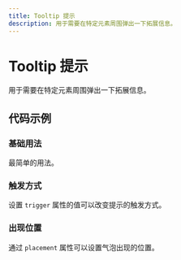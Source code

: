 ```yaml
---
title: Tooltip 提示
description: 用于需要在特定元素周围弹出一下拓展信息。
---
```


# Tooltip 提示

用于需要在特定元素周围弹出一下拓展信息。

## 代码示例

### 基础用法

最简单的用法。

<preview path="../demo/Tooltip/Basic-Tooltip.vue" title="基础用法" description="最简单的用法。"></preview>

### 触发方式

设置 `trigger` 属性的值可以改变提示的触发方式。

<preview path="../demo/Tooltip/Tooltip-Trigger.vue" title="触发方式" description="设置 `trigger` 属性的值可以改变提示的触发方式。"></preview>

### 出现位置

通过 `placement` 属性可以设置气泡出现的位置。

<preview path="../demo/Tooltip/Tooltip-Placement.vue" title="出现位置" description="通过 `placement` 属性可以设置气泡出现的位置。"></preview>
